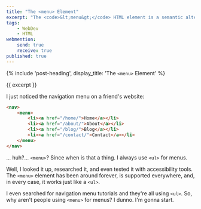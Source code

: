 ```yaml
---
title: "The <menu> Element"
excerpt: "The <code>&lt;menu&gt;</code> HTML element is a semantic alternative to <code>&lt;ul&gt;</code> intended for interactive items."
tags:
    - WebDev
    - HTML
webmention:
    send: true
    receive: true
published: true
---
```


{% include 'post-heading', display_title: 'The <code>&lt;menu&gt;</code> Element' %}

<p class="p-summary hidden">{{ excerpt }}</p>

I just noticed the navigation menu on a friend's website:  
```html
<nav>
    <menu> 
        <li><a href="/home/">Home</a></li>
        <li><a href="/about/">About</a></li>
        <li><a href="/blog/">Blog</a></li>
        <li><a href="/contact/">Contact</a></li>
    </menu>
</nav>
```

... huh?... `<menu>`? Since when is that a thing. I always use `<ul>` for menus.

Well, I looked it up, researched it, and even tested it with accessibility tools. The `<menu>` element has been around forever, is supported everywhere, and, in every case, it works just like a `<ul>`.

I even searched for navigation menu tutorials and they're all using `<ul>`. So, why aren't people using `<menu>` for menus? I dunno. I'm gonna start.